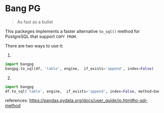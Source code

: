 # Bang PG
> As fast as a bullet 

This packeges implements a faster alternative `to_sql()` method for PostgreSQL that support `COPY FROM`.

There are two ways to use it:

1. 

```python
import bangpg
bangpg.to_sql(df, 'table', engine,  if_exists='append', index=False)

```

2.

```python
import bangpg
df.to_sql('table', engine,  if_exists='append', index=False, method=bangpg.psql_insert_copy)

```




references: https://pandas.pydata.org/docs/user_guide/io.html#io-sql-method